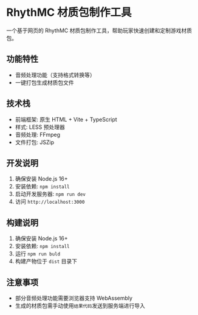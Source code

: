 # RhythMC 材质包制作工具

一个基于网页的 RhythMC 材质包制作工具，帮助玩家快速创建和定制游戏材质包。

## 功能特性

- 音频处理功能（支持格式转换等）
- 一键打包生成材质包文件

## 技术栈

- 前端框架: 原生 HTML + Vite + TypeScript
- 样式: LESS 预处理器
- 音频处理: FFmpeg
- 文件打包: JSZip

## 开发说明

1. 确保安装 Node.js 16+
2. 安装依赖: `npm install`
3. 启动开发服务器: `npm run dev`
4. 访问 `http://localhost:3000`

## 构建说明

1. 确保安装 Node.js 16+
2. 安装依赖: `npm install`
3. 运行 `npm run buld`
4. 构建产物位于 `dist` 目录下

## 注意事项

- 部分音频处理功能需要浏览器支持 WebAssembly
- 生成的材质包需手动使用`结果代码`发送到服务端进行导入
